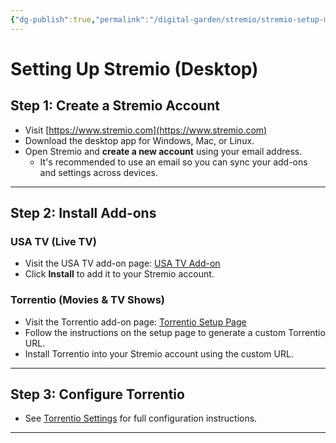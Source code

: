 ```yaml
---
{"dg-publish":true,"permalink":"/digital-garden/stremio/stremio-setup-md/","title":"Setting up Stremio","tags":["stremio setup"]}
---
```



# Setting Up Stremio (Desktop)

## Step 1: Create a Stremio Account
- Visit [https://www.stremio.com](https://www.stremio.com)
- Download the desktop app for Windows, Mac, or Linux.
- Open Stremio and **create a new account** using your email address.
  - It's recommended to use an email so you can sync your add-ons and settings across devices.

---

## Step 2: Install Add-ons

### USA TV (Live TV)
- Visit the USA TV add-on page: [USA TV Add-on](https://stremiogetaddons.com/addon/ghdlhhedojbmmnlmcgkcaedjmnkpgnae/streama)
- Click **Install** to add it to your Stremio account.

### Torrentio (Movies & TV Shows)
- Visit the Torrentio add-on page: [Torrentio Setup Page](https://torrentio.strem.fun/setup)
- Follow the instructions on the setup page to generate a custom Torrentio URL.
- Install Torrentio into your Stremio account using the custom URL.

---

## Step 3: Configure Torrentio
- See [Torrentio Settings](./torrent-io-settings.md) for full configuration instructions.

---